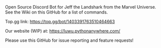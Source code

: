 Open Source Discord Bot for Jeff the Landshark from the Marvel Universe.
See the Wiki on this GitHub for a list of commands.

Top.gg link: https://top.gg/bot/1403391763510464663

Our website (WIP) at: https://luwu.pythonanywhere.com/

Please use this GitHub for issue reporting and feature requests!
